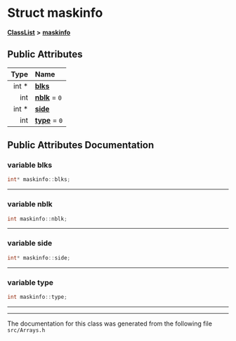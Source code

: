 

# Struct maskinfo



[**ClassList**](annotated.md) **>** [**maskinfo**](structmaskinfo.md)


























## Public Attributes

| Type | Name |
| ---: | :--- |
|  int \* | [**blks**](#variable-blks)  <br> |
|  int | [**nblk**](#variable-nblk)   = `0`<br> |
|  int \* | [**side**](#variable-side)  <br> |
|  int | [**type**](#variable-type)   = `0`<br> |












































## Public Attributes Documentation




### variable blks 

```C++
int* maskinfo::blks;
```




<hr>



### variable nblk 

```C++
int maskinfo::nblk;
```




<hr>



### variable side 

```C++
int* maskinfo::side;
```




<hr>



### variable type 

```C++
int maskinfo::type;
```




<hr>

------------------------------
The documentation for this class was generated from the following file `src/Arrays.h`

